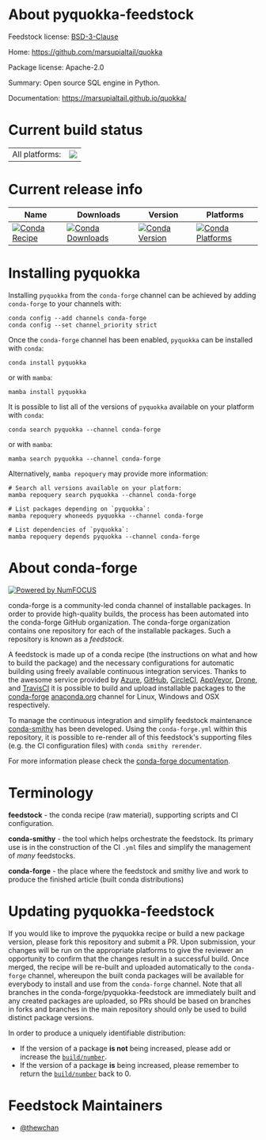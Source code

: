 About pyquokka-feedstock
========================

Feedstock license: [BSD-3-Clause](https://github.com/conda-forge/pyquokka-feedstock/blob/main/LICENSE.txt)

Home: https://github.com/marsupialtail/quokka

Package license: Apache-2.0

Summary: Open source SQL engine in Python.

Documentation: https://marsupialtail.github.io/quokka/

Current build status
====================


<table><tr><td>All platforms:</td>
    <td>
      <a href="https://dev.azure.com/conda-forge/feedstock-builds/_build/latest?definitionId=18636&branchName=main">
        <img src="https://dev.azure.com/conda-forge/feedstock-builds/_apis/build/status/pyquokka-feedstock?branchName=main">
      </a>
    </td>
  </tr>
</table>

Current release info
====================

| Name | Downloads | Version | Platforms |
| --- | --- | --- | --- |
| [![Conda Recipe](https://img.shields.io/badge/recipe-pyquokka-green.svg)](https://anaconda.org/conda-forge/pyquokka) | [![Conda Downloads](https://img.shields.io/conda/dn/conda-forge/pyquokka.svg)](https://anaconda.org/conda-forge/pyquokka) | [![Conda Version](https://img.shields.io/conda/vn/conda-forge/pyquokka.svg)](https://anaconda.org/conda-forge/pyquokka) | [![Conda Platforms](https://img.shields.io/conda/pn/conda-forge/pyquokka.svg)](https://anaconda.org/conda-forge/pyquokka) |

Installing pyquokka
===================

Installing `pyquokka` from the `conda-forge` channel can be achieved by adding `conda-forge` to your channels with:

```
conda config --add channels conda-forge
conda config --set channel_priority strict
```

Once the `conda-forge` channel has been enabled, `pyquokka` can be installed with `conda`:

```
conda install pyquokka
```

or with `mamba`:

```
mamba install pyquokka
```

It is possible to list all of the versions of `pyquokka` available on your platform with `conda`:

```
conda search pyquokka --channel conda-forge
```

or with `mamba`:

```
mamba search pyquokka --channel conda-forge
```

Alternatively, `mamba repoquery` may provide more information:

```
# Search all versions available on your platform:
mamba repoquery search pyquokka --channel conda-forge

# List packages depending on `pyquokka`:
mamba repoquery whoneeds pyquokka --channel conda-forge

# List dependencies of `pyquokka`:
mamba repoquery depends pyquokka --channel conda-forge
```


About conda-forge
=================

[![Powered by
NumFOCUS](https://img.shields.io/badge/powered%20by-NumFOCUS-orange.svg?style=flat&colorA=E1523D&colorB=007D8A)](https://numfocus.org)

conda-forge is a community-led conda channel of installable packages.
In order to provide high-quality builds, the process has been automated into the
conda-forge GitHub organization. The conda-forge organization contains one repository
for each of the installable packages. Such a repository is known as a *feedstock*.

A feedstock is made up of a conda recipe (the instructions on what and how to build
the package) and the necessary configurations for automatic building using freely
available continuous integration services. Thanks to the awesome service provided by
[Azure](https://azure.microsoft.com/en-us/services/devops/), [GitHub](https://github.com/),
[CircleCI](https://circleci.com/), [AppVeyor](https://www.appveyor.com/),
[Drone](https://cloud.drone.io/welcome), and [TravisCI](https://travis-ci.com/)
it is possible to build and upload installable packages to the
[conda-forge](https://anaconda.org/conda-forge) [anaconda.org](https://anaconda.org/)
channel for Linux, Windows and OSX respectively.

To manage the continuous integration and simplify feedstock maintenance
[conda-smithy](https://github.com/conda-forge/conda-smithy) has been developed.
Using the ``conda-forge.yml`` within this repository, it is possible to re-render all of
this feedstock's supporting files (e.g. the CI configuration files) with ``conda smithy rerender``.

For more information please check the [conda-forge documentation](https://conda-forge.org/docs/).

Terminology
===========

**feedstock** - the conda recipe (raw material), supporting scripts and CI configuration.

**conda-smithy** - the tool which helps orchestrate the feedstock.
                   Its primary use is in the construction of the CI ``.yml`` files
                   and simplify the management of *many* feedstocks.

**conda-forge** - the place where the feedstock and smithy live and work to
                  produce the finished article (built conda distributions)


Updating pyquokka-feedstock
===========================

If you would like to improve the pyquokka recipe or build a new
package version, please fork this repository and submit a PR. Upon submission,
your changes will be run on the appropriate platforms to give the reviewer an
opportunity to confirm that the changes result in a successful build. Once
merged, the recipe will be re-built and uploaded automatically to the
`conda-forge` channel, whereupon the built conda packages will be available for
everybody to install and use from the `conda-forge` channel.
Note that all branches in the conda-forge/pyquokka-feedstock are
immediately built and any created packages are uploaded, so PRs should be based
on branches in forks and branches in the main repository should only be used to
build distinct package versions.

In order to produce a uniquely identifiable distribution:
 * If the version of a package **is not** being increased, please add or increase
   the [``build/number``](https://docs.conda.io/projects/conda-build/en/latest/resources/define-metadata.html#build-number-and-string).
 * If the version of a package **is** being increased, please remember to return
   the [``build/number``](https://docs.conda.io/projects/conda-build/en/latest/resources/define-metadata.html#build-number-and-string)
   back to 0.

Feedstock Maintainers
=====================

* [@thewchan](https://github.com/thewchan/)

